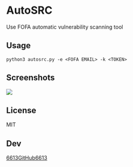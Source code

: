 # AutoSRC
Use FOFA automatic vulnerability scanning tool

## Usage

```
python3 autosrc.py -e <FOFA EMAIL> -k <TOKEN>
```

## Screenshots

![](https://github.com/pwnwikiorg/AutoSRC/blob/main/images/WechatIMG446.png)



## License

MIT 



## Dev

[6613GitHub6613](https://github.com/6613GitHub6613)

